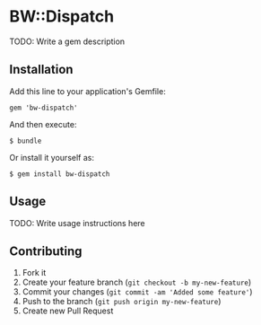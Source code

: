 # BW::Dispatch

TODO: Write a gem description

## Installation

Add this line to your application's Gemfile:

    gem 'bw-dispatch'

And then execute:

    $ bundle

Or install it yourself as:

    $ gem install bw-dispatch

## Usage

TODO: Write usage instructions here

## Contributing

1. Fork it
2. Create your feature branch (`git checkout -b my-new-feature`)
3. Commit your changes (`git commit -am 'Added some feature'`)
4. Push to the branch (`git push origin my-new-feature`)
5. Create new Pull Request
